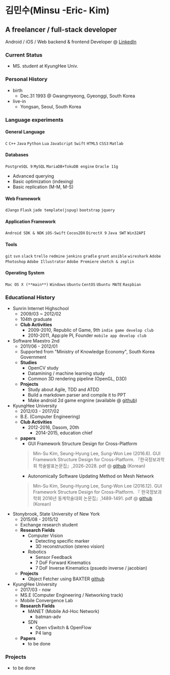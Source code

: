 # 김민수(Minsu -Eric- Kim)
## A freelancer / full-stack developer
Android / iOS / Web backend & frontend Developer
@ [LinkedIn](https://www.linkedin.com/in/minsu-kim-96a21083/)

### Current Status
- MS. student at KyungHee Univ.

### Personal History
- birth
  - Dec.31 1993 @ Gwangmyeong, Gyeonggi, South Korea
- live-in
  - Yongsan, Seoul, South Korea
  
### Language experiments
#### General Language
`C` `C++` `Java` `Python` `Lua` `JavaScript` `Swift` `HTML5` `CSS3` `Matlab`

#### Databases
`PostgreSQL 9` `MySQL` `MariaDB+TokuDB engine` `Oracle 11g`
- Advanced querying
- Basic optimization (indexing)
- Basic replication (M-M, M-S)

#### Web Framework
`dJango` `Flask` `jade template(jspug)` `bootstrap` `jquery`

#### Application Framework
`Android SDK & NDK` `iOS-Swift` `Cocos2DX` `DirectX 9` `Java SWT` `Win32API`

#### Tools
`git` `svn` `slack` `trello` `redmine` `jenkins` `gradle` `grunt` `ansible` `wireshark` 
`Adobe Photoshop` `Adobe Illustrator` `Adobe Premiere` `sketch & zeplin`

#### Operating System
`Mac OS X (**main**)` `Windows` `Ubuntu` `CentOS` `Ubuntu MATE` `Raspbian`

### Educational History
- Sunrin Internet Highschool
  - 2009/03 ~ 2012/02
  - 104th graduate
  - **Club Activities**
    - 2009-2010, Republic of Game, 9th `indie game develop club`
    - 2010-2011, App:ple PI, Founder `mobile app develop club`
- Software Maestro 2nd
  - 2011/06 - 2012/01
  - Supported from "Ministry of Knowledge Economy", South Korea Government
  - **Studies**
    - OpenCV study
    - Datamining / machine learning study
    - Common 3D rendering pipeline (OpenGL, D3D)
  - **Projects**
    - Study about Agile, TDD and ATDD
    - Build a markdown parser and compile it to PPT
    - Make android 2d game engnine (available @ [github](https://github.com/BetaS/RealEngine2D))
- KyungHee University
  - 2012/03 - 2017/02
  - B.E. (Computer Engineering)
  - **Club Activities**
    - 2012-2016, Dasom, 20th
      - 2014-2015, education chief
  - **papers**
    - GUI Framework Structure Design for Cross-Platform
    > Min-Su Kim, Seung-Hyung Lee, Sung-Won Lee (2016.6). GUI Framework Structure Design for Cross-Platform. 『한국정보과학회 학술발표논문집』,2026-2028.
      pdf @ [github](https://github.com/BetaS/resume/blob/master/%ED%81%AC%EB%A1%9C%EC%8A%A4_%ED%94%8C%EB%9E%AB%ED%8F%BC%EC%9D%84_%EC%A7%80%EC%9B%90%ED%95%98%EB%8A%94_GUI_%ED%94%84%EB%A0%88%EC%9E%84%EC%9B%8C%ED%81%AC_%EA%B5%AC%EC%A1%B0_%EC%84%A4%EA%B3%84.pdf) (Korean)
    - Autonomically Software Updating Method on Mesh Network
    > Min-Su Kim, Seung-Hyung Lee, Sung-Won Lee (2016.12). GUI Framework Structure Design for Cross-Platform. 『 한국정보과학회 2016년 동계학술대회 논문집』,1489-1491.
      pdf @ [github](https://github.com/BetaS/resume/blob/master/%EB%A9%94%EC%89%AC_%EB%84%A4%ED%8A%B8%EC%9B%8C%ED%81%AC_%EC%83%81%EC%97%90%EC%84%9C_%EB%85%B8%EB%93%9C_%EC%9E%90%EC%9C%A8%EC%A0%81_%EC%86%8C%ED%94%84%ED%8A%B8%EC%9B%A8%EC%96%B4_%EC%97%85%EB%8D%B0%EC%9D%B4%ED%8A%B8_%EB%B0%A9%EB%B2%95_%EC%A0%9C%EC%95%88.pdf) (Korean)
- Stonybrook, State University of New York
  - 2015/08 - 2015/12
  - Exchange research student
  - **Research Fields**
    - Computer Vision
      - Detecting specific marker
      - 3D reconstruction (stereo vision)
    - Robotics
      - Sensor Feedback
      - 7 DoF Forward Kinematics
      - 7 DoF Inverse Kinematics (psuedo inverse / jacobian)
  - **Projects**
    - Object Fetcher using BAXTER [github](https://github.com/BetaS/baxter_grip_object)
- KyungHee University
  - 2017/03 - now
  - MS.E (Computer Engineering / Networking track)
  - Mobile Convergence Lab
  - **Research Fields**
    - MANET (Mobile Ad-Hoc Network)
      - batman-adv
    - SDN
      - Open vSwitch & OpenFlow
      - P4 lang
  - **Papers**
    - to be done

### Projects
- to be done
